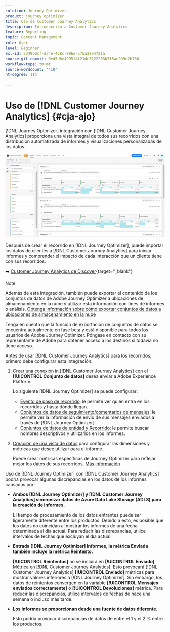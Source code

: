 ```yaml
---
solution: Journey Optimizer
product: journey optimizer
title: Uso de Customer Journey Analytics
description: Introducción a Customer Journey Analytics
feature: Reporting
topic: Content Management
role: User
level: Beginner
exl-id: 5349b0cf-da4e-458c-89be-c75a38e4721a
source-git-commit: 0e45d6e4995f4f21dc5122203b715ae999e2b760
workflow-type: tm+mt
source-wordcount: '410'
ht-degree: 11%

---
```


# Uso de [!DNL Customer Journey Analytics] {#cja-ajo}


[!DNL Journey Optimizer] integración con [!DNL Customer Journey Analytics] proporciona una vista integral de todos sus recorridos con una distribución automatizada de informes y visualizaciones personalizadas de los datos.

![](assets/cja.png)

Después de crear el recorrido en [!DNL Journey Optimizer], puede importar los datos de clientes a [!DNL Customer Journey Analytics] para iniciar informes y comprender el impacto de cada interacción que un cliente tiene con sus recorridos.

➡️ [Customer Journey Analytics de Discover](https://docs.adobe.com/content/help/es-ES/experience-cloud/user-guides/home.translate.html){target="_blank"}

>[!NOTE]
>
>Además de esta integración, también puede exportar el contenido de los conjuntos de datos de Adobe Journey Optimizer a ubicaciones de almacenamiento en la nube y utilizar esta información con fines de informes o análisis. [Obtenga información sobre cómo exportar conjuntos de datos a ubicaciones de almacenamiento en la nube](../data/export-datasets.md)
>
>Tenga en cuenta que la función de exportación de conjuntos de datos se encuentra actualmente en fase beta y está disponible para todos los usuarios de Adobe Journey Optimizer. Póngase en contacto con su representante de Adobe para obtener acceso a los destinos si todavía no tiene acceso.

Antes de usar [!DNL Customer Journey Analytics] para los recorridos, primero debe configurar esta integración:

1. [Crear una conexión](https://experienceleague.adobe.com/docs/analytics-platform/using/cja-connections/create-connection.html?lang=es) in [!DNL Customer Journey Analytics] con el **[!UICONTROL Conjunto de datos]** desea enviar a Adobe Experience Platform.

   Lo siguiente [!DNL Journey Optimizer] se puede configurar:
   * [Evento de paso de recorrido](../data/datasets-query-examples.md#journey-step-event): le permite ver quién entra en los recorridos y hasta dónde llegan.
   * [Conjuntos de datos de seguimiento/comentarios de mensajes](../data/datasets-query-examples.md#message-feedback-event-dataset): le permite ver la información de envío de sus mensajes enviados a través de [!DNL Journey Optimizer].
   * [Conjuntos de datos de entidad y Recorrido](../data/datasets-query-examples.md#entity-dataset): le permite buscar nombres descriptivos y utilizarlos en los informes.

1. [Creación de una vista de datos](https://experienceleague.adobe.com/docs/analytics-platform/using/cja-dataviews/create-dataview.html?lang=es) para configurar las dimensiones y métricas que desee utilizar para el informe.

   Puede crear métricas específicas de Journey Optimizer para reflejar mejor los datos de sus recorridos. [Más información](https://experienceleague.adobe.com/docs/analytics-platform/using/integrations/ajo.html#configure-the-data-view-to-accommodate-journey-optimizer-dimensions-and-metrics)

Uso de [!DNL Journey Optimizer] con [!DNL Customer Journey Analytics] podría provocar algunas discrepancias en los datos de los informes causadas por:

* **Ambos [!DNL Journey Optimizer] y [!DNL Customer Journey Analytics] sincronizar datos de Azure Data Lake Storage (ADLS) para la creación de informes.**

   El tiempo de procesamiento de los datos entrantes puede ser ligeramente diferente entre los productos. Debido a esto, es posible que los datos no coincidan al mostrar los informes de una fecha determinada al día actual. Para reducir las discrepancias, utilice intervalos de fechas que excluyan el día actual.

* **Entrada [!DNL Journey Optimizer] Informes, la métrica Enviada también incluye la métrica Reintento.**

   **[!UICONTROL Reintentos]** no se incluirá en **[!UICONTROL Enviado]** Métrica en [!DNL Customer Journey Analytics]. Esto provocará [!DNL Customer Journey Analytics] **[!UICONTROL Enviado]** métricas para mostrar valores inferiores a [!DNL Journey Optimizer]. Sin embargo, los datos de reintentos convergen en la variable **[!UICONTROL Mensajes enviados correctamente]** o **[!UICONTROL Devoluciones]** métrica.
Para reducir las discrepancias, utilice intervalos de fechas de hace una semana o incluso más tarde.

* **Los informes se proporcionan desde una fuente de datos diferente.**

   Esto podría provocar discrepancias de datos de entre el 1 y el 2 % entre los productos.
